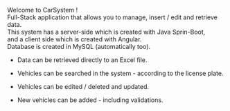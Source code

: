 Welcome to CarSystem ! 
<br>
Full-Stack application that allows you to manage, insert / edit and retrieve data.
<br>
This system has a server-side which is created with Java Sprin-Boot, 
<br> 
and a client side which is created with Angular.
<br>
Database is created in MySQL (automatically too).

- Data can be retrieved directly to an Excel file.

- Vehicles can be searched in the system - according to the license plate.

- Vehicles can be edited / deleted and updated.

- New vehicles can be added - including validations.
